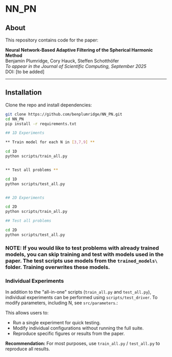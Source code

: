 # NN_PN

## About

This repository contains code for the paper:

**Neural Network-Based Adaptive Filtering of the Spherical Harmonic Method**  
Benjamin Plumridge, Cory Hauck, Steffen Schotthöfer  
*To appear in the Journal of Scientific Computing, September 2025*  
DOI: [to be added]

---

## Installation

Clone the repo and install dependencies:

```bash
git clone https://github.com/benplumridge/NN_PN.git
cd NN_PN
pip install -r requirements.txt

## 1D Experiments

** Train model for each N in [3,7,9] **

cd 1D
python scripts/train_all.py


** Test all problems **

cd 1D
python scripts/test_all.py


## 2D Experiments

cd 2D
python scripts/train_all.py

## Test all problems

cd 2D
python scripts/test_all.py
```
### NOTE: If you would like to test problems with already trained models, you can skip training and test with models used in the paper.   The test scripts use models from the `trained_models\` folder.  Training overwrites these models. 

### Individual Experiments

In addition to the "all-in-one" scripts (`train_all.py` and `test_all.py`), individual experiments can be performed using `scripts/test_driver`.  To modify parameters, including N, see `src/parameters`.:

This allows users to:
- Run a single experiment for quick testing.
- Modify individual configurations without running the full suite.
- Reproduce specific figures or results from the paper.

**Recommendation:** For most purposes, use `train_all.py` / `test_all.py` to reproduce all results.




